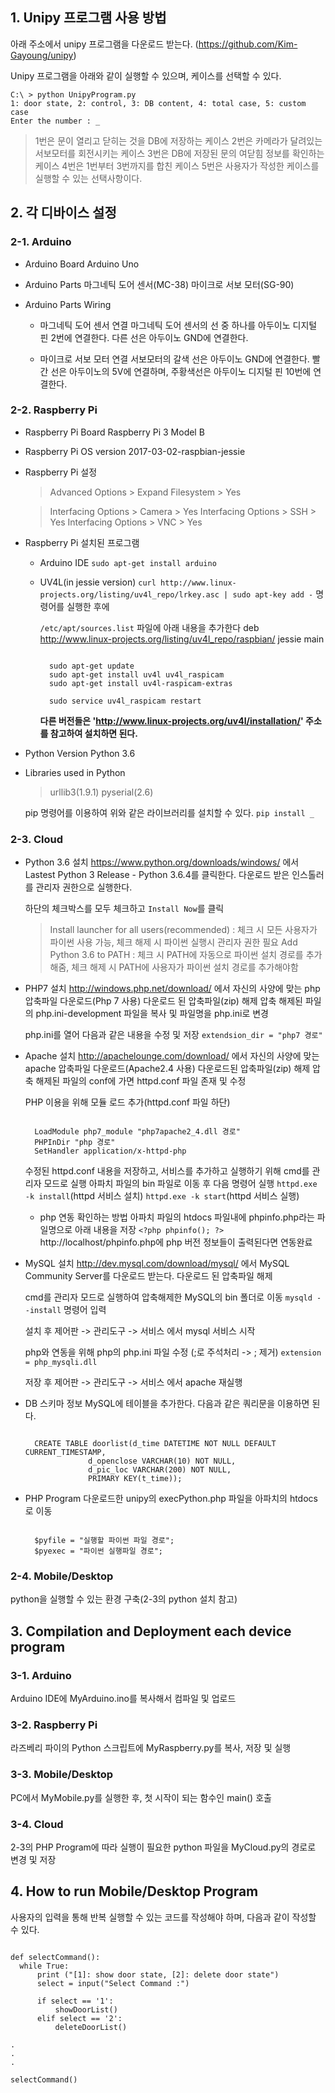 ## 1. Unipy 프로그램 사용 방법

  아래 주소에서 unipy 프로그램을 다운로드 받는다.
  (https://github.com/Kim-Gayoung/unipy)
   
  Unipy 프로그램을 아래와 같이 실행할 수 있으며, 케이스를 선택할 수 있다.
   
  	C:\ > python UnipyProgram.py
  	1: door state, 2: control, 3: DB content, 4: total case, 5: custom case
  	Enter the number : _
  

  > 1번은 문이 열리고 닫히는 것을 DB에 저장하는 케이스
  > 2번은 카메라가 달려있는 서보모터를 회전시키는 케이스
  > 3번은 DB에 저장된 문의 여닫힘 정보를 확인하는 케이스
  > 4번은 1번부터 3번까지를 합친 케이스
  > 5번은 사용자가 작성한 케이스를 실행할 수 있는 선택사항이다.


   
## 2. 각 디바이스 설정
### 2-1. Arduino
- Arduino Board
	  Arduino Uno


- Arduino Parts
  마그네틱 도어 센서(MC-38)
  마이크로 서보 모터(SG-90)


- Arduino Parts Wiring
	* 마그네틱 도어 센서 연결
		마그네틱 도어 센서의 선 중 하나를 아두이노 디지털 핀 2번에 연결한다.
		다른 선은 아두이노 GND에 연결한다.
			
	* 마이크로 서보 모터 연결
		서보모터의 갈색 선은 아두이노 GND에 연결한다.
		빨간 선은 아두이노의 5V에 연결하며, 주황색선은 아두이노 디지털 핀 10번에 연결한다.

   
### 2-2. Raspberry Pi
- Raspberry Pi Board
	Raspberry Pi 3 Model B
		  
- Raspberry Pi OS version
	2017-03-02-raspbian-jessie
		
- Raspberry Pi 설정
	> Advanced Options > Expand Filesystem > Yes

	> Interfacing Options > Camera > Yes
	> Interfacing Options > SSH > Yes
	> Interfacing Options > VNC > Yes
		
- Raspberry Pi 설치된 프로그램
	* Arduino IDE
	`sudo apt-get install arduino`
		
	* UV4L(in jessie version)
		`curl http://www.linux-projects.org/listing/uv4l_repo/lrkey.asc | sudo apt-key add -` 명령어를 실행한 후에
			
		`/etc/apt/sources.list` 파일에 아래 내용을 추가한다
		deb http://www.linux-projects.org/listing/uv4l_repo/raspbian/ jessie main

		<pre><code>
		sudo apt-get update
		sudo apt-get install uv4l uv4l_raspicam
		sudo apt-get install uv4l-raspicam-extras
		
		sudo service uv4l_raspicam restart</code></pre>
			
		**다른 버전들은 'http://www.linux-projects.org/uv4l/installation/' 주소를 참고하여 설치하면 된다.**
		

- Python Version
	Python 3.6
		

- Libraries used in Python
  > urllib3(1.9.1)
  > pyserial(2.6)

  pip 명령어를 이용하여 위와 같은 라이브러리를 설치할 수 있다.
  `pip install _`


### 2-3. Cloud
- Python 3.6 설치
	https://www.python.org/downloads/windows/ 에서 Lastest Python 3 Release - Python 3.6.4를 클릭한다.
	다운로드 받은 인스톨러를 관리자 권한으로 실행한다.

	하단의 체크박스를 모두 체크하고 `Install Now`를 클릭
	> Install launcher for all users(recommended) : 체크 시 모든 사용자가 파이썬 사용 가능, 체크 해제 시 파이썬 실행시 관리자 권한 필요
	> Add Python 3.6 to PATH : 체크 시 PATH에 자동으로 파이썬 설치 경로를 추가해줌, 체크 해제 시 PATH에 사용자가 파이썬 설치 경로를 추가해야함


- PHP7 설치
	http://windows.php.net/download/ 에서 자신의 사양에 맞는 php 압축파일 다운로드(Php 7 사용)
	다운로드 된 압축파일(zip) 해제
	압축 해제된 파일의 php.ini-development 파일을 복사 및 파일명을 php.ini로 변경
	  
	php.ini를 열어 다음과 같은 내용을 수정 및 저장
	`extendsion_dir = "php7 경로"`
		  
- Apache 설치
	http://apachelounge.com/download/ 에서 자신의 사양에 맞는 apache 압축파일 다운로드(Apache2.4 사용)
	다운로드된 압축파일(zip) 해제
	압축 해제된 파일의 conf에 가면 httpd.conf 파일 존재 및 수정
	  
	PHP 이용을 위해 모듈 로드 추가(httpd.conf 파일 하단)
	<pre><code>
	LoadModule php7_module "php7apache2_4.dll 경로"
	PHPInDir "php 경로"
	SetHandler application/x-httpd-php</code></pre>
		  
	수정된 httpd.conf 내용을 저장하고, 서비스를 추가하고 실행하기 위해 cmd를 관리자 모드로 실행
	아파치 파일의 bin 파일로 이동 후 다음 명령어 실행
	`httpd.exe -k install`(httpd 서비스 설치)
	`httpd.exe -k start`(httpd 서비스 실행)


	* php 연동 확인하는 방법
	  아파치 파일의 htdocs 파일내에 phpinfo.php라는 파일명으로 아래 내용을 저장
		`<?php phpinfo(); ?>`
		http://localhost/phpinfo.php에 php 버전 정보들이 출력된다면 연동완료
		
- MySQL 설치
	http://dev.mysql.com/download/mysql/ 에서 MySQL Community Server를 다운로드 받는다.
	다운로드 된 압축파일 해제
	  
	cmd를 관리자 모드로 실행하여 압축해제한 MySQL의 bin 폴더로 이동
	`mysqld --install` 명령어 입력
		  
	설치 후 제어판 -> 관리도구 -> 서비스 에서 mysql 서비스 시작
		  
	php와 연동을 위해 php의 php.ini 파일 수정
	(;로 주석처리 -> ; 제거)
	`extension = php_mysqli.dll`
		  
	저장 후 제어판 -> 관리도구 -> 서비스 에서 apache 재실행


- DB 스키마 정보
	MySQL에 테이블을 추가한다. 다음과 같은 쿼리문을 이용하면 된다.

	<pre><code>
	CREATE TABLE doorlist(d_time DATETIME NOT NULL DEFAULT CURRENT_TIMESTAMP,
				d_openclose VARCHAR(10) NOT NULL,
				d_pic_loc VARCHAR(200) NOT NULL,
				PRIMARY KEY(t_time));</code></pre>
		
- PHP Program
	다운로드한 unipy의 execPython.php 파일을 아파치의 htdocs로 이동
		  
	<pre><code>
	$pyfile = "실행할 파이썬 파일 경로";
	$pyexec = "파이썬 실행파일 경로";</code></pre>


### 2-4. Mobile/Desktop
python을 실행할 수 있는 환경 구축(2-3의 python 설치 참고)

## 3. Compilation and Deployment each device program
### 3-1. Arduino
Arduino IDE에 MyArduino.ino를 복사해서 컴파일 및 업로드

		
### 3-2. Raspberry Pi
라즈베리 파이의 Python 스크립트에 MyRaspberry.py를 복사, 저장 및 실행

		
### 3-3. Mobile/Desktop
PC에서 MyMobile.py를 실행한 후, 첫 시작이 되는 함수인 main() 호출

   
### 3-4. Cloud
2-3의 PHP Program에 따라 실행이 필요한 python 파일을 MyCloud.py의 경로로 변경 및 저장
   

## 4. How to run Mobile/Desktop Program
사용자의 입력을 통해 반복 실행할 수 있는 코드를 작성해야 하며, 다음과 같이 작성할 수 있다.
<pre><code>
def selectCommand():
  while True:
	  print ("[1]: show door state, [2]: delete door state")
	  select = input("Select Command :")

	  if select == '1':
		  showDoorList()
	  elif select == '2':
		  deleteDoorList()
	
.
.
.

selectCommand()
</code></pre>
